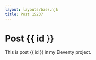 ```yaml
---
layout: layouts/base.njk
title: Post 15237
---
```


# Post {{ id }}

This is post {{ id }} in my Eleventy project.
